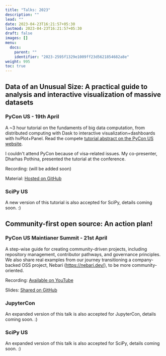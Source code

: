 ```yaml
---
title: "Talks: 2023"
description: ""
lead: ""
date: 2023-04-23T16:21:57+05:30
lastmod: 2023-04-23T16:21:57+05:30
draft: false
images: []
menu:
  docs:
    parent: ""
    identifier: "2023-2595f1329e1009ff23d5621854682a8e"
weight: 995
toc: true
---
```


## Data of an Unusual Size: A practical guide to analysis and interactive visualization of massive datasets

### PyCon US - 19th April

A ~3 hour tutorial on the fundaments of big data computation, from distributed computing with Dask to interactive visualization+dashboards with hvPlot+Panel. Read the compete [tutorial abstract on the PyCon US website](https://us.pycon.org/2023/schedule/presentation/64/).

I couldn't attend PyCon because of visa-related issues. My co-presenter, Dharhas Pothina, presented the tutorial at the conference.

Recording: (will be added soon)

Material: [Hosted on GitHub](https://github.com/nebari-dev/presentations/tree/main/pycon-us-2023/data-of-an-unusual-size-tutorial)

### SciPy US

A new version of this tutorial is also accepted for SciPy, details coming soon. :)

## Community-first open source: An action plan!

### PyCon US Maintianer Summit - 21st April

A step-wise guide for creating community-driven projects, including repository management, contributor pathways, and governance principles. We also share real examples from our journey transitioning a company-backed OSS project, Nebari (https://nebari.dev/), to be more community-oriented.

Recording: [Available on YouTube](https://youtu.be/yUrj6z8eGAo)

Slides: [Shared on GitHub](https://github.com/nebari-dev/presentations/blob/main/pycon-us-2023/community-first-oss/slides.pdf)

### JupyterCon

An expanded version of this talk is also accepted for JupyterCon, details coming soon. :)

### SciPy US

An expanded version of this talk is also accepted for SciPy, details coming soon. :)
